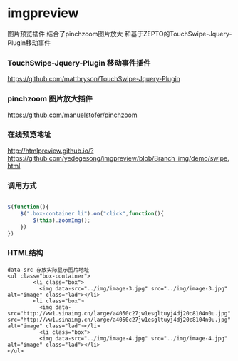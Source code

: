 # imgpreview

图片预览插件 结合了pinchzoom图片放大 和基于ZEPTO的TouchSwipe-Jquery-Plugin移动事件

### TouchSwipe-Jquery-Plugin 移动事件插件
https://github.com/mattbryson/TouchSwipe-Jquery-Plugin

### pinchzoom 图片放大插件
https://github.com/manuelstofer/pinchzoom

### 在线预览地址
http://htmlpreview.github.io/?https://github.com/yedegesong/imgpreview/blob/Branch_img/demo/swipe.html

### 调用方式

```Javascript

$(function(){
    $(".box-container li").on("click",function(){
        $(this).zoomImg();
    })
})

```
### HTML结构

```Text
data-src 存放实际显示图片地址
<ul class="box-container">
        <li class="box">
          <img data-src="../img/image-3.jpg" src="../img/image-3.jpg" alt="image" class="lad"></li>
        <li class="box">
          <img data-src="http://ww1.sinaimg.cn/large/a4050c27jw1esgltuyj4dj20c8104n0u.jpg" src="http://ww1.sinaimg.cn/large/a4050c27jw1esgltuyj4dj20c8104n0u.jpg" alt="image" class="lad"></li>
          <li class="box">
          <img data-src="../img/image-4.jpg" src="../img/image-4.jpg" alt="image" class="lad"></li>
</ul>
```
